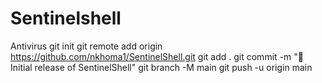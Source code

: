 # Sentinelshell
Antivirus
git init
git remote add origin https://github.com/nkhoma1/SentinelShell.git
git add .
git commit -m "🚀 Initial release of SentinelShell"
git branch -M main
git push -u origin main
